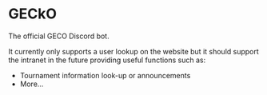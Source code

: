 # GECkO
The official GECO Discord bot.

It currently only supports a user lookup on the website but it should support the intranet in the future providing useful functions such as:
* Tournament information look-up or announcements
* More...